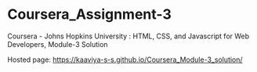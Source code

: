 # Coursera_Assignment-3
 Coursera -  Johns Hopkins University : HTML, CSS, and Javascript for Web Developers, Module-3 Solution

Hosted page: https://kaaviya-s-s.github.io/Coursera_Module-3_solution/
